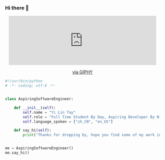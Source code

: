 ### Hi there 👋

<div id="header" align="center">
  <iframe src="https://giphy.com/embed/dkx4K9QDkqK0daAlub" width="480" height="160" frameBorder="0" class="giphy-embed" allowFullScreen></iframe><p><a href="https://giphy.com/gifs/tech-support-it-itsm-dkx4K9QDkqK0daAlub">via GIPHY</a></p>
</div>

```python
#!/usr/bin/python
# -*- coding: utf-8 -*-


class AspiringSoftwareEngineer:

    def __init__(self):
        self.name = "Yi Lin Tay"
        self.role = "Full Time Student By Day, Aspiring Developer By Night"
        self.language_spoken = ["zh_CN", "en_US"]

    def say_hi(self):
        print("Thanks for dropping by, hope you find some of my work interesting.")


me = AspiringSoftwareEngineer()
me.say_hi()
```
